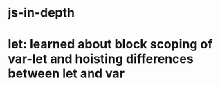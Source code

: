 # js-in-depth
# let: learned about block scoping of var-let  and hoisting differences between let and var


